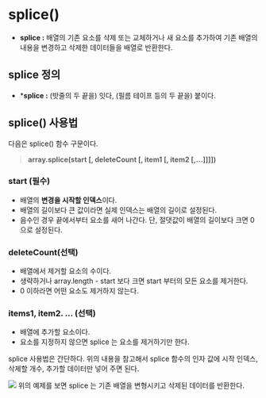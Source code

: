 splice()
===
- **splice :** 배열의 기존 요소를 삭제 또는 교체하거나 새 요소를 추가하여 기존 배열의 내용을 변경하고 삭제한 데이터들을 배열로 반환한다.


## splice 정의
- ***splice :** (밧줄의 두 끝을) 잇다, (필름 테이프 등의 두 끝을) 붙이다. 

## splice() 사용법
다음은 splice() 함수 구문이다. 

> **array.splice(start [, deleteCount [, item1 [, item2 [,...]]]])**

### start (필수)
- 배열의 **변경을 시작할 인덱스**이다.
- 배열의 길이보다 큰 값이라면 실제 인덱스는 배열의 길이로 설정된다. 
- 음수인 경우 끝에서부터 요소를 새어 나간다. 단, 절댓값이 배열의 길이보다 크면 0 으로 설정된다. 

### deleteCount(선택)
- 배열에서 제거할 요소의 수이다.
- 생략하거나 array.length - start 보다 크면 start 부터의 모든 요소를 제거한다. 
- 0 이하라면 어떤 요소도 제거하지 않는다. 

### items1, item2. ... (선택)
- 배열에 추가할 요소이다.
- 요소를 지정하지 않으면 splice 는 요소를 제거하기만 한다.

splice 사용법은 간단하다. 위의 내용을 참고해서 splice 함수의 인자 값에 시작 인덱스, 삭제할 개수, 추가할 데이터만 넣어 주면 된다.

![](https://img1.daumcdn.net/thumb/R1280x0/?scode=mtistory2&fname=https%3A%2F%2Fblog.kakaocdn.net%2Fdn%2FdNiCYT%2FbtszGV4gFTv%2FiR4Tyt6JM81VhG8NZQ0z9K%2Fimg.png)
위의 예제를 보면 splice 는 기존 배열을 변형시키고 삭제된 데이터를 반환한다. 

